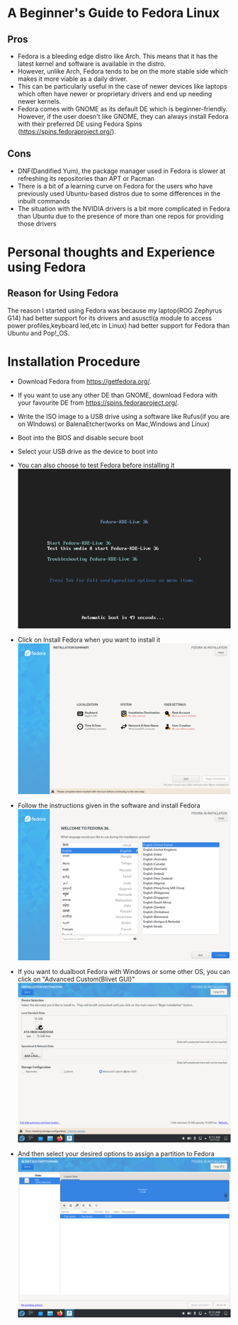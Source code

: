 # A Beginner's Guide to Fedora Linux

## Pros

- Fedora is a bleeding edge distro like Arch. This means that it has the latest kernel and software is available in the distro.
- However, unlike Arch, Fedora tends to be on the more stable side which makes it more viable as a daily driver.
- This can be particularly useful in the case of newer devices like laptops which often have newer or proprietary drivers and end up needing newer kernels.
- Fedora comes with GNOME as its default DE which is beginner-friendly. However, if the user doesn't like GNOME, they can always install Fedora with their preferred DE using Fedora Spins
 (https://spins.fedoraproject.org/).

## Cons

- DNF(Dandified Yum), the package manager used in Fedora is slower at refreshing its repositories than APT or Pacman
- There is a bit of a learning curve on Fedora for the users who have previously used Ubuntu-based distros due to some differences in the inbuilt commands
- The situation with the NVIDIA drivers is a bit more complicated in Fedora than Ubuntu due to the presence of more than one repos for providing those drivers

# Personal thoughts and Experience using Fedora

## Reason for Using Fedora

The reason I started using Fedora was because my laptop(ROG Zephyrus G14) had better support for its drivers and asusctl(a module to access power profiles,keyboard led,etc in Linux) had better support for Fedora than Ubuntu and Pop!\_OS.

# Installation Procedure

- Download Fedora from https://getfedora.org/.
- If you want to use any other DE than GNOME, download Fedora with your favourite DE from https://spins.fedoraproject.org/.
- Write the ISO image to a USB drive using a software like Rufus(if you are on WIndows) or BalenaEtcher(works on Mac,Windows and Linux)
- Boot into the BIOS and disable secure boot
- Select your USB drive as the device to boot into
- You can also choose to test Fedora before installing it
![ScreenShot](/Images/file2.png)

- Click on Install Fedora when you want to install it
![ScreenShot](/Images/file1.png)
- Follow the instructions given in the software and install Fedora
![ScreenShot](/Images/file3.png)
- If you want to dualboot Fedora with Windows or some other OS, you can click on "Advanced Custom(Blivet GUI)"
![ScreenShot](/Images/file6.png)
- And then select your desired options to assign a partition to Fedora
![ScreenShot](/Images/file7.png)
